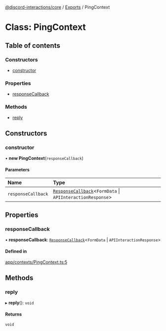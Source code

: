 [@discord-interactions/core](../README.md) / [Exports](../modules.md) / PingContext

# Class: PingContext

## Table of contents

### Constructors

- [constructor](PingContext.md#constructor)

### Properties

- [responseCallback](PingContext.md#responsecallback)

### Methods

- [reply](PingContext.md#reply)

## Constructors

### constructor

• **new PingContext**(`responseCallback`)

#### Parameters

| Name | Type |
| :------ | :------ |
| `responseCallback` | [`ResponseCallback`](../modules.md#responsecallback)<`FormData` \| `APIInteractionResponse`\> |

## Properties

### responseCallback

• **responseCallback**: [`ResponseCallback`](../modules.md#responsecallback)<`FormData` \| `APIInteractionResponse`\>

#### Defined in

[app/contexts/PingContext.ts:5](https://github.com/ssMMiles/discord-interactions/blob/aef28b7/packages/core/src/app/contexts/PingContext.ts#L5)

## Methods

### reply

▸ **reply**(): `void`

#### Returns

`void`

